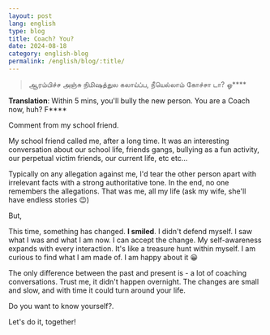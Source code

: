 ```yaml
---
layout: post
lang: english
type: blog
title: Coach? You?
date: 2024-08-18
category: english-blog
permalink: /english/blog/:title/
---
```


> ஆரம்பிச்ச அஞ்சு நிமிஷத்துல கலாய்ப்ப, நீயெல்லாம் கோச்சா டா? ஓ****

**Translation**: Within 5 mins, you'll bully the new person. You are a Coach now, huh? F****

Comment from my school friend.

My school friend called me, after a long time. It was an interesting conversation about our school life, friends gangs, bullying as a fun activity, our perpetual victim friends, our current life, etc etc...

Typically on any allegation against me, I'd tear the other person apart with irrelevant facts with a strong authoritative tone. In the end, no one remembers the allegations. That was me, all my life (ask my wife, she'll have endless stories 😉)

But,

This time, something has changed. **I smiled**. I didn't defend myself. I saw what I was and what I am now. I can accept the change. My self-awareness expands with every interaction. It's like a treasure hunt within myself. I am curious to find what I am made of. I am happy about it 😀

The only difference between the past and present is - a lot of coaching conversations. Trust me, it didn't happen overnight. The changes are small and slow, and with time it could turn around your life.

Do you want to know yourself?.

Let's do it, together!
